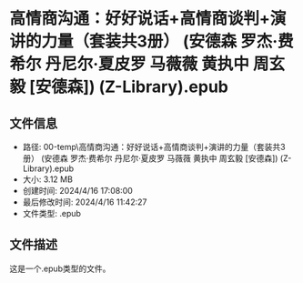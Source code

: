 ﻿# 高情商沟通：好好说话+高情商谈判+演讲的力量（套装共3册） (安德森  罗杰·费希尔  丹尼尔·夏皮罗  马薇薇  黄执中  周玄毅 [安德森]) (Z-Library).epub

## 文件信息
- 路径: 00-temp\高情商沟通：好好说话+高情商谈判+演讲的力量（套装共3册） (安德森  罗杰·费希尔  丹尼尔·夏皮罗  马薇薇  黄执中  周玄毅 [安德森]) (Z-Library).epub
- 大小: 3.12 MB
- 创建时间: 2024/4/16 17:08:00
- 最后修改时间: 2024/4/16 11:42:27
- 文件类型: .epub

## 文件描述
这是一个.epub类型的文件。

